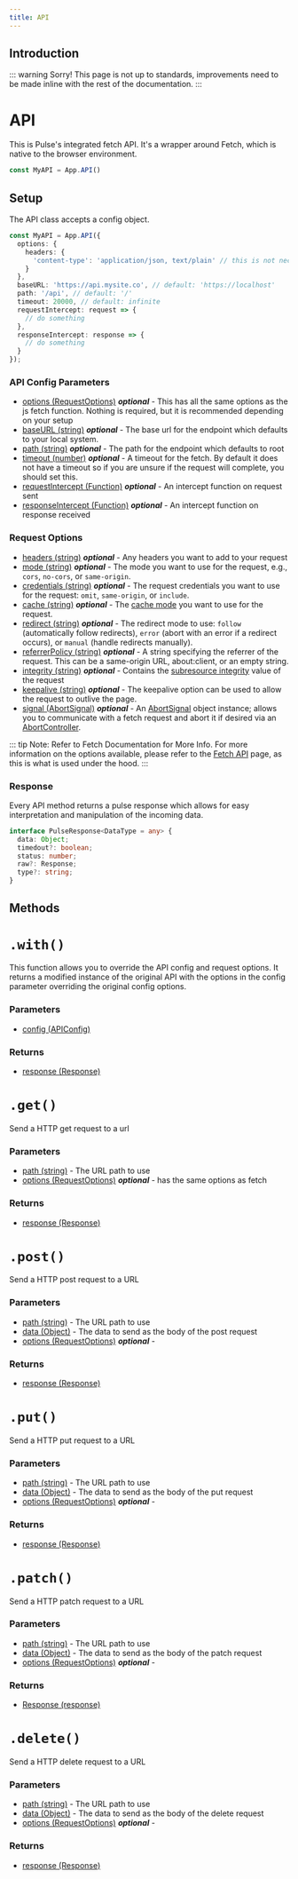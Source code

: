 ```yaml
---
title: API
---
```

## Introduction
::: warning Sorry!
This page is not up to standards, improvements need to be made inline with the rest of the documentation.
:::
# API

This is Pulse's integrated fetch API. It's a wrapper around Fetch, which is native to the browser environment.
```ts
const MyAPI = App.API()
```
## Setup
The API class accepts a config object.
```ts
const MyAPI = App.API({
  options: {
    headers: {
      'content-type': 'application/json, text/plain' // this is not necessary
    }
  },
  baseURL: 'https://api.mysite.co', // default: 'https://localhost'
  path: '/api', // default: '/'
  timeout: 20000, // default: infinite
  requestIntercept: request => {
    // do something
  },
  responseIntercept: response => {
    // do something
  }
});
```

### API Config Parameters

- [options (RequestOptions)](#request-options) _**optional**_ - This has all the same options as the js fetch function. Nothing is required, but it is recommended depending on your setup
- [baseURL (string)]() _**optional**_ - The base url for the endpoint which defaults to your local system.
- [path (string)]() _**optional**_ - The path for the endpoint which defaults to root
- [timeout (number)]() _**optional**_ - A timeout for the fetch. By default it does not have a timeout so if you are unsure if the request will complete, you should set this.
- [requestIntercept (Function)]() _**optional**_ - An intercept function on request sent
- [responseIntercept (Function)]() _**optional**_ - An intercept function on response received

### Request Options

- [headers (string)]() _**optional**_ - Any headers you want to add to your request
- [mode (string)]() _**optional**_ - The mode you want to use for the request, e.g., `cors`, `no-cors`, or `same-origin`.
- [credentials (string)]() _**optional**_ - The request credentials you want to use for the request: `omit`, `same-origin`, or `include`.
- [cache (string)]() _**optional**_ - The [cache mode](https://developer.mozilla.org/en-US/docs/Web/API/Request/cache) you want to use for the request.
- [redirect (string)]() _**optional**_ - The redirect mode to use: `follow` (automatically follow redirects), `error` (abort with an error if a redirect occurs), or `manual` (handle redirects manually).
- [referrerPolicy (string)]() _**optional**_ - A string specifying the referrer of the request. This can be a same-origin URL, about:client, or an empty string.
- [integrity (string)]() _**optional**_ - Contains the [subresource integrity](https://developer.mozilla.org/en-US/docs/Web/Security/Subresource_Integrity) value of the request
- [keepalive (string)]() _**optional**_ - The keepalive option can be used to allow the request to outlive the page.
- [signal (AbortSignal)]() _**optional**_ - An [AbortSignal](https://developer.mozilla.org/en-US/docs/Web/API/AbortSignal) object instance; allows you to communicate with a fetch request and abort it if desired via an [AbortController](https://developer.mozilla.org/en-US/docs/Web/API/AbortController).

::: tip Note: Refer to Fetch Documentation for More Info.
For more information on the options available, please refer to the [Fetch API](https://developer.mozilla.org/en-US/docs/Web/API/WindowOrWorkerGlobalScope/fetch) page, as this is what is used under the hood.
:::

### Response

Every API method returns a pulse response which allows for easy interpretation and manipulation of the incoming data.

```ts
interface PulseResponse<DataType = any> {
  data: Object;
  timedout?: boolean;
  status: number;
  raw?: Response;
  type?: string;
}
```

## Methods

# `.with()`

This function allows you to override the API config and request options. It returns a modified instance of the original API with the options in the config parameter overriding the original config options.

### Parameters

- [config (APIConfig)](#api-config-parameters)

### Returns

- [response (Response)](#response)

# `.get()`

Send a HTTP get request to a url

### Parameters

- [path (string)]() - The URL path to use
- [options (RequestOptions)]() _**optional**_ - has the same options as fetch

### Returns

- [response (Response)](#response)

# `.post()`

Send a HTTP post request to a URL

### Parameters

- [path (string)]() - The URL path to use
- [data (Object)]() - The data to send as the body of the post request
- [options (RequestOptions)]() _**optional**_ -

### Returns

- [response (Response)](#response)

# `.put()`

Send a HTTP put request to a URL

### Parameters

- [path (string)]() - The URL path to use
- [data (Object)]() - The data to send as the body of the put request
- [options (RequestOptions)]() _**optional**_ -

### Returns

- [response (Response)](#response)

# `.patch()`

Send a HTTP patch request to a URL

### Parameters

- [path (string)]() - The URL path to use
- [data (Object)]() - The data to send as the body of the patch request
- [options (RequestOptions)]() _**optional**_ -

### Returns

- [Response (response)](#response)

# `.delete()`

Send a HTTP delete request to a URL

### Parameters

- [path (string)]() - The URL path to use
- [data (Object)]() - The data to send as the body of the delete request
- [options (RequestOptions)]() _**optional**_ -

### Returns

- [response (Response)](#response)

